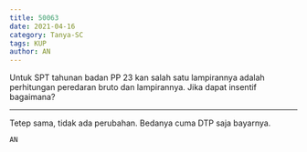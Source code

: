 ```yaml
---
title: 50063
date: 2021-04-16
category: Tanya-SC
tags: KUP
author: AN
---
```


Untuk SPT tahunan badan PP 23 kan salah satu lampirannya adalah perhitungan peredaran bruto dan lampirannya. Jika dapat insentif bagaimana?

---

Tetep sama, tidak ada perubahan. Bedanya cuma DTP saja bayarnya.

`AN`
